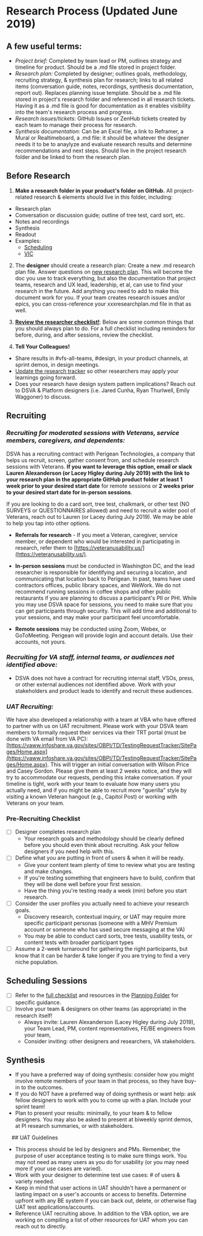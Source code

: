 # Research Process (Updated June 2019)

## A few useful terms:
- *Project brief:* Completed by team lead or PM, outlines strategy and timeline for product. Should be a .md file stored in project folder.
- *Research plan:* Completed by designer; outlines goals, methodology, recruiting strategy, & synthesis plan for research; links to all related items (conversation guide, notes, recordings, synthesis documentation, report out). Replaces planning issue template. Should be a .md file stored in project's research folder and referenced in all research tickets. Having it as a .md file is good for documentation as it enables visibility into the team's research process and progress. 
- *Research issues/tickets:* GitHub Issues or ZenHub tickets created by each team to manage their process for research. 
- *Synthesis documentation:* Can be an Excel file, a link to Reframer, a Mural or Realtimeboard, a .md file: it should be whatever the designer needs it to be to anaylyze and evaluate research results and determine recommendations and next steps. Should live in the project research folder and be linked to from the research plan. 

## Before Research
1. **Make a research folder in your product's folder on GitHub.** All project-related research & elements should live in this folder, including:
  - Research plan
  - Conversation or discussion guide; outline of tree test, card sort, etc.
  - Notes and recordings
  - Synthesis
  - Readout 
  - Examples:
    - [Scheduling](https://github.com/department-of-veterans-affairs/va.gov-team/tree/master/products/health-care/appointments/research)
    - [VIC](https://github.com/department-of-veterans-affairs/va.gov-team/tree/master/products/veteran-id-cards/research) 
  
2. The **designer** should create a research plan: Create a new .md research plan file. Answer questions on [new research plan](https://github.com/department-of-veterans-affairs/va.gov-team/blob/master/platform/research/research-plan-template.md). This will become the doc you use to track everything, but also the documentation that project teams, research and UX lead, leadership, et al, can use to find your research in the future. Add anything you need to add to make this document work for you. If your team creates research issues and/or epics, you can cross-reference your xxxresearchplan.md file in that as well. 

3. [**Review the researcher checklist!**](https://github.com/department-of-veterans-affairs/va.gov-team/blob/master/platform/research/discovery-sprints/lead-researcher-checklist-research-projects.md): Below are some common things that you should always plan to do. For a full checklist including reminders for before, during, and after sessions, review the checklist.

4. **Tell Your Colleagues!** 
- Share results in #vfs-all-teams, #design, in your product channels, at sprint demos, in design meetings. 
- [Update the research tracker](https://github.com/department-of-veterans-affairs/va.gov-team/blob/master/platform/research/research-history.md) so other researchers may apply your learnings going forward. 
- Does your research have design system pattern implications? Reach out to DSVA & Platform designers (i.e. Jared Cunha, Ryan Thurlwell, Emily Waggoner) to discuss. 

## Recruiting
### *Recruiting for moderated sessions with Veterans, service members, caregivers, and dependents:* 
DSVA has a recruiting contract with Perigean Technologies, a company that helps us recruit, screen, gather consent from, and schedule research sessions with Veterans. **If you want to leverage this option, email or slack Lauren Alexanderson (or Lacey Higley during July 2019) with the link to your research plan in the appropriate GitHub product folder at least 1 week prior to your desired start date** for remote sessions or **2 weeks prior to your desired start date for in-person sessions**.

If you are looking to do a card sort, tree test, chalkmark, or other test (NO SURVEYS or QUESTIONNAIRES allowed) and need to recruit a wider pool of Veterans, reach out to Lauren (or Lacey during July 2019). We may be able to help you tap into other options. 

- **Referrals for research** - If you meet a Veteran, caregiver, service member, or dependent who would be interested in participating in research, refer them to [https://veteranusability.us/](https://veteranusability.us/). 

- **In-person sessions** must be conducted in Washington DC, and the lead researcher is responsible for identifying and securing a location, and communicating that location back to Perigean. In past, teams have used contractors offices, public library spaces, and WeWork. We do not recommend running sessions in coffee shops and other public restaurants if you are planning to discuss a participant's PII or PHI. While you may use DSVA space for sessions, you need to make sure that you can get participants through security. This will add time and additional to your sessions, and may make your participant feel uncomfortable. 

- **Remote sessions** may be conducted using Zoom, Webex, or GoToMeeting. Perigean will provide login and account details. Use their accounts, not yours.  

### *Recruiting for VA staff, internal teams, or audiences not identified above:*
- DSVA does not have a contract for recruiting internal staff, VSOs, press, or other external audiences not identified above. Work with your stakeholders and product leads to identify and recruit these audiences. 

### *UAT Recruiting:* 
We have also developed a relationship with a team at VBA who have offered to partner with us on UAT recruitment. Please work with your DSVA team members to formally request their services via their TRT portal (must be done with VA email from VA PC): [https://vaww.infoshare.va.gov/sites/OBPI/TD/TestingRequestTracker/SitePages/Home.aspx](https://vaww.infoshare.va.gov/sites/OBPI/TD/TestingRequestTracker/SitePages/Home.aspx). This will trigger an initial conversation with Wilson Price and Casey Gordon. Please give them at least 2 weeks notice, and they will try to accommodate our requests, pending this intake conversation. If your timeline is tight, work with your team to evaluate how many users you actually need, and if you might be able to recruit more "guerilla" style by visiting a known Veteran hangout (e.g., Capitol Post) or working with Veterans on your team.

### Pre-Recruiting Checklist
- [ ] Designer completes research plan
  - Your research goals and methodology should be clearly defined before you should even think about recruiting. Ask your fellow designers if you need help with this. 
- [ ] Define what you are putting in front of users & when it will be ready. 
  - Give your content team plenty of time to review what you are testing and make changes. 
  - If you're testing something that engineers have to build, confirm that they will be done well before your first session.
  - Have the thing you're testing ready a week (min) before you start research. 
- [ ] Consider the user profiles you actually need to achieve your research goals. 
  - Discovery research, contextual inquiry, or UAT may require more specific participant personas (someone with a MHV Premium account or someone who has used secure messaging at the VA)   
  - You may be able to conduct card sorts, tree tests, usability tests, or content tests with broader participant types
- [ ] Assume a 2-week turnaround for gathering the right participants, but know that it can be harder & take longer if you are trying to find a very niche population. 

## Scheduling Sessions
- [ ] Refer to the [full checklist](https://github.com/department-of-veterans-affairs/va.gov-team/blob/master/platform/research/planning/lead-researcher-checklist.md) and resources in the [Planning Folder](https://github.com/department-of-veterans-affairs/va.gov-team/tree/master/platform/research/planning) for specific guidance. 
- [ ] Involve your team & designers on other teams (as appropriate) in the research itself!
  - Always invite: Lauren Alexanderson (Lacey Higley during July 2019), your Team Lead, PM, content representatives, FE/BE engineers from your team,
  - Consider inviting: other designers and researchers, VA stakeholders. 

## Synthesis
 - If you have a preferred way of doing synthesis: consider how you might involve remote members of your team in that process, so they have buy-in to the outcomes. 
-	If you do NOT have a preferred way of doing synthesis or want help: ask fellow designers to work with you to come up with a plan. Include your sprint team! 
-	Plan to present your results: minimally, to your team & to fellow designers. You may also be asked to present at biweekly sprint demos, at PI research summaries, or with stakeholders. 

 ## UAT Guidelines
- This process should be led by designers and PMs. Remember, the purpose of user acceptance testing is to make sure things work. You may not need as many users as you do for usability (or you may need more if your use cases are varied).
- Work with your designer to determine test use cases: # of users & variety needed. 
- Keep in mind that user actions in UAT shouldn't have a permanent or lasting impact on a user's accounts or access to benefits. Determine upfront with any BE system if you can back out, delete, or otherwise flag UAT test applications/accounts.
- Reference UAT recruiting above. In addition to the VBA option, we are working on compiling a list of other resources for UAT whom you can reach out to directly. 


